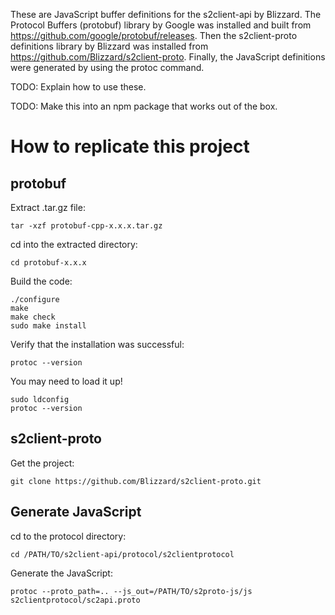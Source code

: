These are JavaScript buffer definitions for the s2client-api by Blizzard. The Protocol Buffers (protobuf) library by Google was installed and built from https://github.com/google/protobuf/releases. Then the s2client-proto definitions library by Blizzard was installed from https://github.com/Blizzard/s2client-proto. Finally, the JavaScript definitions were generated by using the protoc command.

TODO: Explain how to use these.

TODO: Make this into an npm package that works out of the box.

# How to replicate this project
## protobuf
Extract .tar.gz file:
```
tar -xzf protobuf-cpp-x.x.x.tar.gz
```
cd into the extracted directory:
```
cd protobuf-x.x.x
```
Build the code:
```
./configure
make
make check
sudo make install
```
Verify that the installation was successful:
```
protoc --version
```
You may need to load it up!
```
sudo ldconfig
protoc --version
```

## s2client-proto
Get the project:
```
git clone https://github.com/Blizzard/s2client-proto.git
```

## Generate JavaScript
cd to the protocol directory:
```
cd /PATH/TO/s2client-api/protocol/s2clientprotocol
```
Generate the JavaScript:
```
protoc --proto_path=.. --js_out=/PATH/TO/s2proto-js/js s2clientprotocol/sc2api.proto
```
